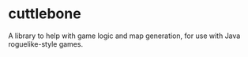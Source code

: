 cuttlebone
==========

A library to help with game logic and map generation, for use with Java roguelike-style games.
